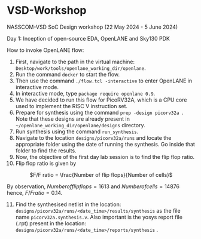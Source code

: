 # VSD-Workshop
NASSCOM-VSD SoC Design workshop (22 May 2024 - 5 June 2024)

Day 1: Inception of open-source EDA, OpenLANE and Sky130 PDK

How to invoke OpenLANE flow:
1. First, navigate to the path in the virtual machine: ```Desktop/work/tools/openlane_working_dir/openlane```.
2. Run the command ```docker``` to start the flow.
3. Then use the command ```./flow.tcl -interactive``` to enter OpenLANE in interactive mode.
4. In interactive mode, type ```package require openlane 0.9```.
5. We have decided to run this flow for PicoRV32A, which is a CPU core used to implement the RISC V instruction set.
6. Prepare for synthesis using the command ```prep -design picorv32a ```. Note that these designs are already present in ```~/openlane_working_dir/openlane/designs``` directory.
7. Run synthesis using the command ```run_synthesis```.
8. Navigate to the location ```designs/picorv32a/runs``` and locate the appropriate folder using the date of running the synthesis. Go inside that folder to find the results.
9. Now, the objective of the first day lab session is to find the flip flop ratio.
10. Flip flop ratio is given by
<p align ="center">
  $F/F  ratio = \frac{Number  of  flip  flops}{Number  of  cells}$ 
</p>

By observation, $Number of flip flops = 1613$ and $Number of cells = 14876$
hence, $F/F ratio = 0.14$. 

11. Find the synthesised netlist in the location: ```designs/picorv32a/runs/<date_time>/results/synthesis``` as the file name ```picorv32a.synthesis.v```. Also important is the yosys report file (.rpt) present in the location: ```designs/picorv32a/runs/<date_time>/reports/synthesis``` .
